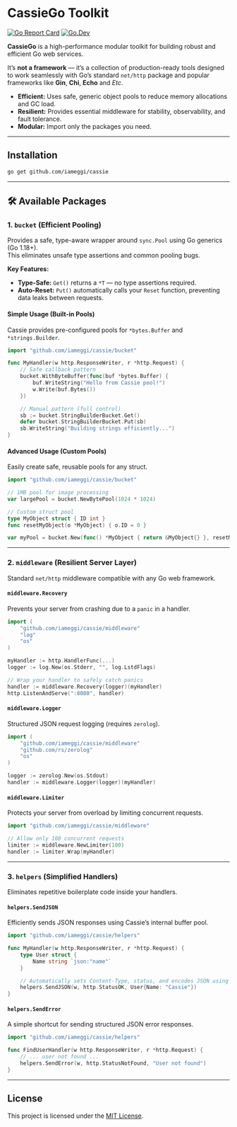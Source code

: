 # CassieGo Toolkit

[![Go Report Card](https://goreportcard.com/badge/github.com/iameggi/cassie)](https://goreportcard.com/report/github.com/iameggi/cassie)
[![Go.Dev](https://pkg.go.dev/badge/github.com/iameggi/cassie)](https://pkg.go.dev/github.com/iameggi/cassie)

**CassieGo** is a high-performance modular toolkit for building robust and efficient Go web services.

It’s **not a framework** — it’s a collection of production-ready tools designed to work seamlessly with Go’s standard `net/http` package and popular frameworks like **Gin**, **Chi**, **Echo** and *Etc*.

- **Efficient:** Uses safe, generic object pools to reduce memory allocations and GC load.  
- **Resilient:** Provides essential middleware for stability, observability, and fault tolerance.  
- **Modular:** Import only the packages you need.

---

##  Installation 

```bash
go get github.com/iameggi/cassie
```

---

## 🛠️ Available Packages

### 1\. `bucket` (Efficient Pooling)

Provides a safe, type-aware wrapper around `sync.Pool` using Go generics (Go 1.18+).  
This eliminates unsafe type assertions and common pooling bugs.

**Key Features:**
- **Type-Safe:** `Get()` returns a `*T` — no type assertions required.  
- **Auto-Reset:** `Put()` automatically calls your `Reset` function, preventing data leaks between requests.

#### Simple Usage (Built-in Pools)

Cassie provides pre-configured pools for `*bytes.Buffer` and `*strings.Builder`.

```go
import "github.com/iameggi/cassie/bucket"

func MyHandler(w http.ResponseWriter, r *http.Request) {
    // Safe callback pattern
    bucket.WithByteBuffer(func(buf *bytes.Buffer) {
        buf.WriteString("Hello from Cassie pool!")
        w.Write(buf.Bytes())
    })

    // Manual pattern (full control)
    sb := bucket.StringBuilderBucket.Get()
    defer bucket.StringBuilderBucket.Put(sb)
    sb.WriteString("Building strings efficiently...")
}
```

#### Advanced Usage (Custom Pools)

Easily create safe, reusable pools for any struct.

```go
import "github.com/iameggi/cassie/bucket"

// 1MB pool for image processing
var largePool = bucket.NewBytePool(1024 * 1024)

// Custom struct pool
type MyObject struct { ID int }
func resetMyObject(o *MyObject) { o.ID = 0 }

var myPool = bucket.New(func() *MyObject { return &MyObject{} }, resetMyObject)
```

---

### 2\. `middleware` (Resilient Server Layer)

Standard `net/http` middleware compatible with any Go web framework.

#### `middleware.Recovery`

Prevents your server from crashing due to a `panic` in a handler.

```go
import (
    "github.com/iameggi/cassie/middleware"
    "log"
    "os"
)

myHandler := http.HandlerFunc(...)
logger := log.New(os.Stderr, "", log.LstdFlags)

// Wrap your handler to safely catch panics
handler := middleware.Recovery(logger)(myHandler)
http.ListenAndServe(":8080", handler)
```

#### `middleware.Logger`

Structured JSON request logging (requires `zerolog`).

```go
import (
    "github.com/iameggi/cassie/middleware"
    "github.com/rs/zerolog"
    "os"
)

logger := zerolog.New(os.Stdout)
handler := middleware.Logger(logger)(myHandler)
```

#### `middleware.Limiter`

Protects your server from overload by limiting concurrent requests.

```go
import "github.com/iameggi/cassie/middleware"

// Allow only 100 concurrent requests
limiter := middleware.NewLimiter(100)
handler := limiter.Wrap(myHandler)
```

---

### 3\. `helpers` (Simplified Handlers)

Eliminates repetitive boilerplate code inside your handlers.

#### `helpers.SendJSON`

Efficiently sends JSON responses using Cassie’s internal buffer pool.

```go
import "github.com/iameggi/cassie/helpers"

func MyHandler(w http.ResponseWriter, r *http.Request) {
    type User struct {
        Name string `json:"name"`
    }

    // Automatically sets Content-Type, status, and encodes JSON using pooled buffers
    helpers.SendJSON(w, http.StatusOK, User{Name: "Cassie"})
}
```

#### `helpers.SendError`

A simple shortcut for sending structured JSON error responses.

```go
import "github.com/iameggi/cassie/helpers"

func FindUserHandler(w http.ResponseWriter, r *http.Request) {
    // ... user not found ...
    helpers.SendError(w, http.StatusNotFound, "User not found")
}
```

---

##  License

This project is licensed under the [MIT License](./LICENSE).


